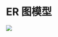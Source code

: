 # ER 图模型

![](https://github.com/YummyOrder/dashboard/raw/gh-pages/Docs/UML%20diagram/%E6%95%B0%E6%8D%AE%E5%BA%93ER%E5%85%B3%E7%B3%BB%E5%9B%BE.png?raw=true)
